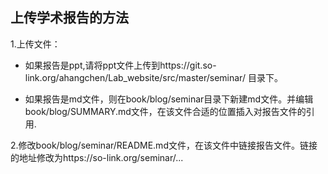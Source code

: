 ## 上传学术报告的方法


1.上传文件：
    
- 如果报告是ppt,请将ppt文件上传到https://git.so-link.org/ahangchen/Lab_website/src/master/seminar/ 目录下。 

- 如果报告是md文件，则在book/blog/seminar目录下新建md文件。并编辑book/blog/SUMMARY.md文件，在该文件合适的位置插入对报告文件的引用.


2.修改book/blog/seminar/README.md文件，在该文件中链接报告文件。链接的地址修改为https://so-link.org/seminar/... 